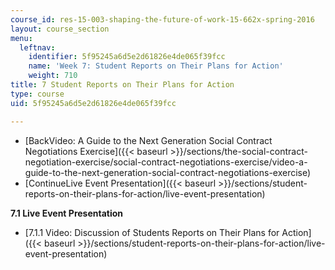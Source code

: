 ```yaml
---
course_id: res-15-003-shaping-the-future-of-work-15-662x-spring-2016
layout: course_section
menu:
  leftnav:
    identifier: 5f95245a6d5e2d61826e4de065f39fcc
    name: 'Week 7: Student Reports on Their Plans for Action'
    weight: 710
title: 7 Student Reports on Their Plans for Action
type: course
uid: 5f95245a6d5e2d61826e4de065f39fcc

---
```


*   [BackVideo: A Guide to the Next Generation Social Contract Negotiations Exercise]({{< baseurl >}}/sections/the-social-contract-negotiation-exercise/social-contract-negotiations-exercise/video-a-guide-to-the-next-generation-social-contract-negotiations-exercise)
*   [ContinueLive Event Presentation]({{< baseurl >}}/sections/student-reports-on-their-plans-for-action/live-event-presentation)

**7.1 Live Event Presentation**

*   [7.1.1 Video: Discussion of Students Reports on Their Plans for Action]({{< baseurl >}}/sections/student-reports-on-their-plans-for-action/live-event-presentation)